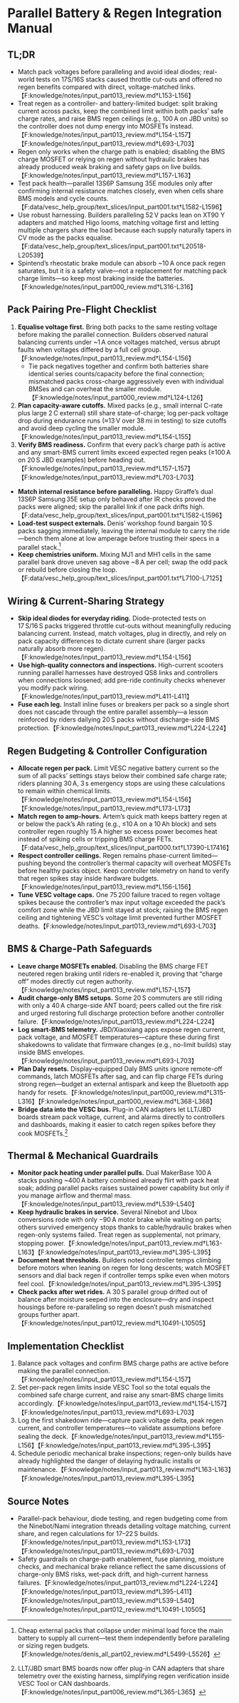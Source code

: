 # Parallel Battery & Regen Integration Manual

## TL;DR
- Match pack voltages before paralleling and avoid ideal diodes; real-world tests on 17S/16S stacks caused throttle cut-outs and offered no regen benefits compared with direct, voltage-matched links.【F:knowledge/notes/input_part013_review.md†L153-L156】
- Treat regen as a controller- and battery-limited budget: split braking current across packs, keep the combined limit within both packs’ safe charge rates, and raise BMS regen ceilings (e.g., 100 A on JBD units) so the controller does not dump energy into MOSFETs instead.【F:knowledge/notes/input_part013_review.md†L154-L157】【F:knowledge/notes/input_part013_review.md†L693-L703】
- Regen only works when the charge path is enabled; disabling the BMS charge MOSFET or relying on regen without hydraulic brakes has already produced weak braking and safety gaps on live builds.【F:knowledge/notes/input_part013_review.md†L157-L163】
- Test pack health—parallel 13S6P Samsung 35E modules only after confirming internal resistance matches closely, even when cells share BMS models and cycle counts.【F:data/vesc_help_group/text_slices/input_part001.txt†L1582-L1596】
- Use robust harnessing. Builders paralleling 52 V packs lean on XT90 Y adapters and matched Higo looms, matching voltage first and letting multiple chargers share the load because each supply naturally tapers in CV mode as the packs equalise.【F:data/vesc_help_group/text_slices/input_part001.txt†L20518-L20539】
- Spintend’s rheostatic brake module can absorb ~10 A once pack regen saturates, but it is a safety valve—not a replacement for matching pack charge limits—so keep most braking inside the batteries.【F:knowledge/notes/input_part000_review.md†L316-L316】

## Pack Pairing Pre-Flight Checklist
1. **Equalise voltage first.** Bring both packs to the same resting voltage before making the parallel connection. Builders observed natural balancing currents under ~1 A once voltages matched, versus abrupt faults when voltages differed by a full cell group.【F:knowledge/notes/input_part013_review.md†L154-L156】
   - Tie pack negatives together and confirm both batteries share identical series counts/capacity before the final connection; mismatched packs cross-charge aggressively even with individual BMSes and can overheat the smaller module.【F:knowledge/notes/input_part000_review.md†L124-L126】
2. **Plan capacity-aware cutoffs.** Mixed packs (e.g., small internal C-rate plus large 2 C external) still share state-of-charge; log per-pack voltage drop during endurance runs (≈13 V over 38 mi in testing) to size cutoffs and avoid deep cycling the smaller module.【F:knowledge/notes/input_part013_review.md†L154-L155】
3. **Verify BMS readiness.** Confirm that every pack’s charge path is active and any smart-BMS current limits exceed expected regen peaks (≥100 A on 20 S JBD examples) before heading out.【F:knowledge/notes/input_part013_review.md†L157-L157】【F:knowledge/notes/input_part013_review.md†L703-L703】
- **Match internal resistance before paralleling.** Happy Giraffe’s dual 13S6P Samsung 35E setup only behaved after IR checks proved the packs were aligned; skip the parallel link if one pack drifts high.【F:data/vesc_help_group/text_slices/input_part001.txt†L1582-L1596】
- **Load-test suspect externals.** Denis’ workshop found bargain 10 S packs sagging immediately, leaving the internal module to carry the ride—bench them alone at low amperage before trusting their specs in a parallel stack.[^cheap-externals]
- **Keep chemistries uniform.** Mixing MJ1 and MH1 cells in the same parallel bank drove uneven sag above ~8 A per cell; swap the odd pack or rebuild before closing the loop.【F:data/vesc_help_group/text_slices/input_part001.txt†L7100-L7125】

## Wiring & Current-Sharing Strategy
- **Skip ideal diodes for everyday riding.** Diode-protected tests on 17 S/16 S packs triggered throttle cut-outs without meaningfully reducing balancing current. Instead, match voltages, plug in directly, and rely on pack capacity differences to dictate current share (larger packs naturally absorb more regen).【F:knowledge/notes/input_part013_review.md†L154-L156】
- **Use high-quality connectors and inspections.** High-current scooters running parallel harnesses have destroyed QS8 links and controllers when connections loosened; add pre-ride continuity checks whenever you modify pack wiring.【F:knowledge/notes/input_part013_review.md†L411-L411】
- **Fuse each leg.** Install inline fuses or breakers per pack so a single short does not cascade through the entire parallel assembly—a lesson reinforced by riders dailying 20 S packs without discharge-side BMS protection.【F:knowledge/notes/input_part013_review.md†L224-L224】

## Regen Budgeting & Controller Configuration
- **Allocate regen per pack.** Limit VESC negative battery current so the sum of all packs’ settings stays below their combined safe charge rate; riders planning 30 A, 3 s emergency stops are using these calculations to remain within chemical limits.【F:knowledge/notes/input_part013_review.md†L154-L156】【F:knowledge/notes/input_part013_review.md†L173-L173】
- **Match regen to amp-hours.** Artem’s quick math keeps battery regen at or below the pack’s Ah rating (e.g., ≤10 A on a 10 Ah block) and sets controller regen roughly 15 A higher so excess power becomes heat instead of spiking cells or tripping BMS charge FETs.【F:data/vesc_help_group/text_slices/input_part000.txt†L17390-L17416】
- **Respect controller ceilings.** Regen remains phase-current limited—pushing beyond the controller’s thermal capacity will overheat MOSFETs before healthy packs object. Keep controller telemetry on hand to verify that regen spikes stay inside hardware budgets.【F:knowledge/notes/input_part013_review.md†L156-L156】
- **Tune VESC voltage caps.** One 75 200 failure traced to regen voltage spikes because the controller’s max input voltage exceeded the pack’s comfort zone while the JBD limit stayed at stock; raising the BMS regen ceiling and tightening VESC’s voltage limit prevented further MOSFET deaths.【F:knowledge/notes/input_part013_review.md†L693-L703】

## BMS & Charge-Path Safeguards
- **Leave charge MOSFETs enabled.** Disabling the BMS charge FET neutered regen braking until riders re-enabled it, proving that “charge off” modes directly cut regen authority.【F:knowledge/notes/input_part013_review.md†L157-L157】
- **Audit charge-only BMS setups.** Some 20 S commuters are still riding with only a 40 A charge-side ANT board; peers called out the fire risk and urged restoring full discharge protection before another controller failure.【F:knowledge/notes/input_part013_review.md†L224-L224】
- **Log smart-BMS telemetry.** JBD/Xiaoxiang apps expose regen current, pack voltage, and MOSFET temperatures—capture these during first shakedowns to validate that firmware changes (e.g., no-limit builds) stay inside BMS envelopes.【F:knowledge/notes/input_part013_review.md†L693-L703】
- **Plan Daly resets.** Display-equipped Daly BMS units ignore remote-off commands, latch MOSFETs after sag, and can flip charge FETs during strong regen—budget an external antispark and keep the Bluetooth app handy for resets.【F:knowledge/notes/input_part000_review.md†L315-L316】【F:knowledge/notes/input_part000_review.md†L368-L368】
- **Bridge data into the VESC bus.** Plug-in CAN adapters let LLT/JBD boards stream pack voltage, current, and alarms directly to controllers and dashboards, making it easier to catch regen spikes before they cook MOSFETs.[^can-bridge]

## Thermal & Mechanical Guardrails
- **Monitor pack heating under parallel pulls.** Dual MakerBase 100 A stacks pushing ~400 A battery combined already flirt with pack heat soak; adding parallel packs raises sustained power capability but only if you manage airflow and thermal mass.【F:knowledge/notes/input_part013_review.md†L539-L540】
- **Keep hydraulic brakes in service.** Several Ninebot and Ubox conversions rode with only −90 A motor brake while waiting on parts; others survived emergency stops thanks to cable/hydraulic brakes when regen-only systems failed. Treat regen as supplemental, not primary, stopping power.【F:knowledge/notes/input_part013_review.md†L163-L163】【F:knowledge/notes/input_part013_review.md†L395-L395】
- **Document heat thresholds.** Builders noted controller temps climbing before motors when leaning on regen for long descents; watch MOSFET sensors and dial back regen if controller temps spike even when motors feel cool.【F:knowledge/notes/input_part013_review.md†L395-L395】
- **Check packs after wet rides.** A 30 S parallel group drifted out of balance after moisture seeped into the enclosure—dry and inspect housings before re-paralleling so regen doesn’t push mismatched groups further apart.【F:knowledge/notes/input_part012_review.md†L10491-L10505】

## Implementation Checklist
1. Balance pack voltages and confirm BMS charge paths are active before making the parallel connection.【F:knowledge/notes/input_part013_review.md†L154-L157】
2. Set per-pack regen limits inside VESC Tool so the total equals the combined safe charge current, and raise any smart-BMS charge limits accordingly.【F:knowledge/notes/input_part013_review.md†L154-L157】【F:knowledge/notes/input_part013_review.md†L693-L703】
3. Log the first shakedown ride—capture pack voltage delta, peak regen current, and controller temperatures—to validate assumptions before sealing the deck.【F:knowledge/notes/input_part013_review.md†L155-L156】【F:knowledge/notes/input_part013_review.md†L395-L395】
4. Schedule periodic mechanical brake inspections; regen-only builds have already highlighted the danger of delaying hydraulic installs or maintenance.【F:knowledge/notes/input_part013_review.md†L163-L163】【F:knowledge/notes/input_part013_review.md†L395-L395】

## Source Notes
- Parallel-pack behaviour, diode testing, and regen budgeting come from the Ninebot/Nami integration threads detailing voltage matching, current share, and regen calculations for 17–22 S builds.【F:knowledge/notes/input_part013_review.md†L153-L173】【F:knowledge/notes/input_part013_review.md†L693-L703】
- Safety guardrails on charge-path enablement, fuse planning, moisture checks, and mechanical brake reliance reflect the same discussions of charge-only BMS risks, wet-pack drift, and high-current harness failures.【F:knowledge/notes/input_part013_review.md†L224-L224】【F:knowledge/notes/input_part013_review.md†L395-L411】【F:knowledge/notes/input_part013_review.md†L539-L540】【F:knowledge/notes/input_part012_review.md†L10491-L10505】
[^can-bridge]: LLT/JBD smart BMS boards now offer plug-in CAN adapters that share telemetry over the existing harness, simplifying regen verification inside VESC Tool or CAN dashboards.【F:knowledge/notes/input_part006_review.md†L365-L365】
[^cheap-externals]: Cheap external packs that collapse under minimal load force the main battery to supply all current—test them independently before paralleling or sizing regen budgets.【F:knowledge/notes/denis_all_part02_review.md†L5499-L5526】
